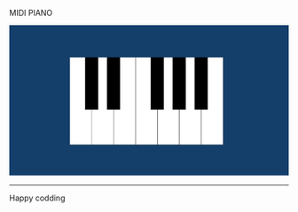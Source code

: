 


MIDI PIANO

![Alt text](<Screenshot 2024-01-07 130135.png>)

------------------------------
Happy codding